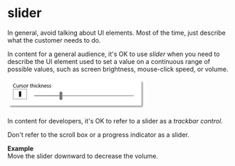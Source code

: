 # slider

In general, avoid talking about UI elements. Most of the time, just describe what the customer needs to do.

In content for a general audience, it's OK to use *slider* when
you need to describe the UI element used to set a value on a continuous
range of possible values, such as screen brightness, mouse-click speed,
or volume. 

![](media/slider/1637616098.png)

In content for developers, it's OK to refer to a slider as a *trackbar control*.

Don't refer to the scroll box or a progress indicator as a slider.

**Example**  
Move the slider downward to decrease the volume.  
